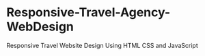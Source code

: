 # Responsive-Travel-Agency-WebDesign
Responsive Travel Website Design Using HTML CSS and JavaScript
